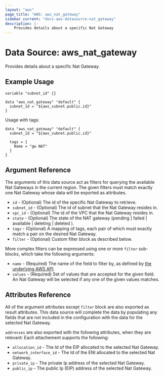 ```yaml
---
layout: "aws"
page_title: "AWS: aws_nat_gateway"
sidebar_current: "docs-aws-datasource-nat_gateway"
description: |-
    Provides details about a specific Nat Gateway
---
```


# Data Source: aws_nat_gateway

Provides details about a specific Nat Gateway.

## Example Usage

```hcl
variable "subnet_id" {}

data "aws_nat_gateway" "default" {
  subnet_id = "${aws_subnet.public.id}"
}
```

Usage with tags:

```hcl
data "aws_nat_gateway" "default" {
  subnet_id = "${aws_subnet.public.id}"

  tags = {
    Name = "gw NAT"
  }
}
```

## Argument Reference

The arguments of this data source act as filters for querying the available
Nat Gateways in the current region. The given filters must match exactly one
Nat Gateway whose data will be exported as attributes.

* `id` - (Optional) The id of the specific Nat Gateway to retrieve.
* `subnet_id` - (Optional) The id of subnet that the Nat Gateway resides in.
* `vpc_id` - (Optional) The id of the VPC that the Nat Gateway resides in.
* `state` - (Optional) The state of the NAT gateway (pending | failed | available | deleting | deleted ).
* `tags` - (Optional) A mapping of tags, each pair of which must exactly match
  a pair on the desired Nat Gateway.
* `filter` - (Optional) Custom filter block as described below.

More complex filters can be expressed using one or more `filter` sub-blocks,
which take the following arguments:

* `name` - (Required) The name of the field to filter by, as defined by
  [the underlying AWS API](https://docs.aws.amazon.com/AWSEC2/latest/APIReference/API_DescribeNatGateways.html).
* `values` - (Required) Set of values that are accepted for the given field.
  An Nat Gateway will be selected if any one of the given values matches.

## Attributes Reference

All of the argument attributes except `filter` block are also exported as
result attributes. This data source will complete the data by populating
any fields that are not included in the configuration with the data for
the selected Nat Gateway.

`addresses` are also exported with the following attributes, when they are relevant:
Each attachement supports the following:

* `allocation_id` - The Id of the EIP allocated to the selected Nat Gateway.
* `network_interface_id` - The Id of the ENI allocated to the selected Nat Gateway.
* `private_ip` - The private Ip address of the selected Nat Gateway.
* `public_ip` - The public Ip (EIP) address of the selected Nat Gateway.

